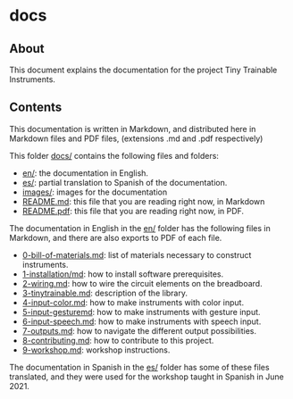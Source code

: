 # docs

## About

This document explains the documentation for the project Tiny Trainable Instruments.

## Contents

This documentation is written in Markdown, and distributed here in Markdown files and PDF files, (extensions .md and .pdf respectively)

This folder [docs/](./) contains the following files and folders:

* [en/](en/): the documentation in English.
* [es/](es/): partial translation to Spanish of the documentation.
* [images/](images/): images for the documentation
* [README.md](README.md): this file that you are reading right now, in Markdown
* [README.pdf](README.pdf): this file that you are reading right now, in PDF.

The documentation in English in the [en/](en/) folder has the following files in Markdown, and there are also exports to PDF of each file.

* [0-bill-of-materials.md](en/0-bill-of-materials.md): list of materials necessary to construct instruments.
* [1-installation/md](en/1-installation.md): how to install software prerequisites.
* [2-wiring.md](en/2-wiring.md): how to wire the circuit elements on the breadboard.
* [3-tinytrainable.md](en/3-tinytrainable.md): description of the library.
* [4-input-color.md](en/4-input-color.md): how to make instruments with color input.
* [5-input-gesturemd](en/5-input-gesture.md): how to make instruments with gesture input.
* [6-input-speech.md](en/6-input-speech.md): how to make instruments with speech input.
* [7-outputs.md](en/7-outputs.md): how to navigate the different output possibilities.
* [8-contributing.md](en/8-contributing.md): how to contribute to this project.
* [9-workshop.md](en/9-workshop.md): workshop instructions.

The documentation in Spanish in the [es/](es/) folder has some of these files translated, and they were used for the workshop taught in Spanish in June 2021.
